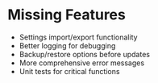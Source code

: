 # Missing Features

- Settings import/export functionality
- Better logging for debugging
- Backup/restore options before updates
- More comprehensive error messages
- Unit tests for critical functions
